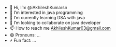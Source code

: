 - 👋 Hi, I’m @iAkhileshKumarsn
- 👀 I’m interested in java programming
- 🌱 I’m currently learning DSA with java
- 💞️ I’m looking to collaborate on java developer 
- 📫 How to reach me AkhileshKumar03@gmail.com
- 😄 Pronouns: ...
- ⚡ Fun fact: ...

<!---
iAkhileshKumarsn/iAkhileshKumarsn is a ✨ special ✨ repository because its `README.md` (this file) appears on your GitHub profile.
You can click the Preview link to take a look at your changes.
--->
